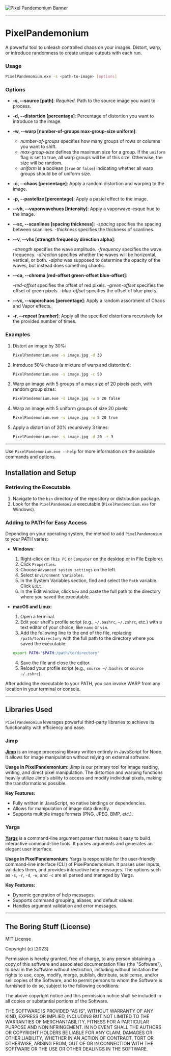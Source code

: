 ![Pixel Pandemonium Banner](./res/PixelPandemonium.jpg)

---

# PixelPandemonium

A powerful tool to unleash controlled chaos on your images. Distort, warp, or introduce randomness to create unique outputs with each run.

### Usage

```bash
PixelPandemonium.exe -s <path-to-image> [options]
```

### Options

- **-s, --source [path]**: _Required._ Path to the source image you want to process.

- **-d, --distortion [percentage]**: Percentage of distortion you want to introduce to the image.

- **-w, --warp [number-of-groups max-group-size uniform]**:

  - _number-of-groups_ specifies how many groups of rows or columns you want to shift.
  - _max-group-size_ defines the maximum size for a group. If the `uniform` flag is set to true, all warp groups will be of this size. Otherwise, the size will be random.
  - _uniform_ is a boolean (`true` or `false`) indicating whether all warp groups should be of uniform size.

- **-c, --chaos [percentage]**: Apply a random distortion and warping to the image.

- **-p, --pastelize [percentage]**: Apply a pastel effect to the image.

- **--vh, --vaporwavehues [Intensity]**: Apply a vaporwave-esque hue to the image.

- **--sc, --scanlines [spacing thickness]**:
   -_spacing_ specifies the spacing between scanlines.
   -_thickness_ specifies the thickness of scanlines.

- **--v, --vhs [strength frequency direction alpha]**:

   -_strength_ specifies the wave amplitude.
   -_frequency_ specifies the wave frequency.
   -_direction_ specifies whether the waves will be horizontal, vertical, or both.
   -_alpha_ was supposed to determine the opacity of the waves, but instead does something chaotic.

- **--ca, --chroma [red-offset green-offset blue-offset]**:

   -_red-offset_ specifies the offset of red pixels.
   -_green-offset_ specifies the offset of green pixels.
   -_blue-offset_ specifies the offset of blue pixels.

- **--vc, --vaporchaos [percentage]**: Apply a random assortment of Chaos and Vapor effects.

- **-r, --repeat [number]**: Apply all the specified distortions recursively for the provided number of times.

### Examples

1. Distort an image by 30%:

   ```bash
   PixelPandemonium.exe -s image.jpg -d 30
   ```

2. Introduce 50% chaos (a mixture of warp and distortion):

   ```bash
   PixelPandemonium.exe -s image.jpg -c 50
   ```

3. Warp an image with 5 groups of a max size of 20 pixels each, with random group sizes:

   ```bash
   PixelPandemonium.exe -s image.jpg -w 5 20 false
   ```

4. Warp an image with 5 uniform groups of size 20 pixels:

   ```bash
   PixelPandemonium.exe -s image.jpg -w 5 20 true
   ```

5. Apply a distortion of 20% recursively 3 times:

   ```bash
   PixelPandemonium.exe -s image.jpg -d 20 -r 3
   ```

---

Use `PixelPandemonium.exe --help` for more information on the available commands and options.

## Installation and Setup

### Retrieving the Executable

1. Navigate to the `bin` directory of the repository or distribution package.
2. Look for the `PixelPandemonium` executable (`PixelPandemonium.exe` for Windows).

### Adding to PATH for Easy Access

Depending on your operating system, the method to add `PixelPandemonium` to your PATH varies:

- **Windows**:

  1. Right-click on `This PC` or `Computer` on the desktop or in File Explorer.
  2. Click `Properties`.
  3. Choose `Advanced system settings` on the left.
  4. Select `Environment Variables`.
  5. In the System Variables section, find and select the `Path` variable. Click `Edit`.
  6. In the Edit window, click `New` and paste the full path to the directory where you saved the executable.

- **macOS and Linux**:

  1. Open a terminal.
  2. Edit your shell's profile script (e.g., `~/.bashrc`, `~/.zshrc`, etc.) with a text editor of your choice, like `nano` or `vim`.
  3. Add the following line to the end of the file, replacing `/path/to/directory` with the full path to the directory where you saved the executable:

  ```bash
  export PATH="$PATH:/path/to/directory"
  ```

  4. Save the file and close the editor.
  5. Reload your profile script (e.g., `source ~/.bashrc` or `source ~/.zshrc`).

After adding the executable to your PATH, you can invoke WARP from any location in your terminal or console.

---

## Libraries Used

`PixelPandemonium` leverages powerful third-party libraries to achieve its functionality with efficiency and ease.

### Jimp

**[Jimp](https://github.com/oliver-moran/jimp)** is an image processing library written entirely in JavaScript for Node. It allows for image manipulation without relying on external software.

**Usage in PixelPandemonium:**
Jimp is our primary tool for image reading, writing, and direct pixel manipulation. The distortion and warping functions heavily utilize Jimp's ability to access and modify individual pixels, making the transformations possible.

**Key Features:**

- Fully written in JavaScript, no native bindings or dependencies.
- Allows for manipulation of image data directly.
- Supports multiple image formats (PNG, JPEG, BMP, etc.).

### Yargs

**[Yargs](https://yargs.js.org/)** is a command-line argument parser that makes it easy to build interactive command-line tools. It parses arguments and generates an elegant user interface.

**Usage in PixelPandemonium:**
Yargs is responsible for the user-friendly command-line interface (CLI) of PixelPandemonium. It parses user inputs, validates them, and provides interactive help messages. The options such as `-s`, `-r`, `-d`, `-w`, and `-c` are all parsed and managed by Yargs.

**Key Features:**

- Dynamic generation of help messages.
- Supports command grouping, aliases, and default values.
- Handles argument validation and error messages.

---

## The Boring Stuff (License)

MIT License

Copyright (c) [2023]

Permission is hereby granted, free of charge, to any person obtaining a copy
of this software and associated documentation files (the "Software"), to deal
in the Software without restriction, including without limitation the rights
to use, copy, modify, merge, publish, distribute, sublicense, and/or sell
copies of the Software, and to permit persons to whom the Software is
furnished to do so, subject to the following conditions:

The above copyright notice and this permission notice shall be included in all
copies or substantial portions of the Software.

THE SOFTWARE IS PROVIDED "AS IS", WITHOUT WARRANTY OF ANY KIND, EXPRESS OR
IMPLIED, INCLUDING BUT NOT LIMITED TO THE WARRANTIES OF MERCHANTABILITY,
FITNESS FOR A PARTICULAR PURPOSE AND NONINFRINGEMENT. IN NO EVENT SHALL THE
AUTHORS OR COPYRIGHT HOLDERS BE LIABLE FOR ANY CLAIM, DAMAGES OR OTHER
LIABILITY, WHETHER IN AN ACTION OF CONTRACT, TORT OR OTHERWISE, ARISING FROM,
OUT OF OR IN CONNECTION WITH THE SOFTWARE OR THE USE OR OTHER DEALINGS IN THE
SOFTWARE.
